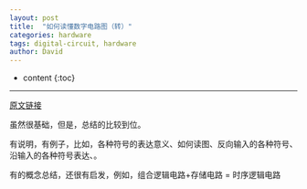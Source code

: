 ```yaml
---
layout: post
title:  "如何读懂数字电路图（转）"
categories: hardware
tags: digital-circuit, hardware
author: David
---
```


* content
{:toc}

---

[原文链接](https://mbb.eet-china.com/forum/topic/111251_1_1.html?utm_source=EETC%20Forum%20Alert) 

虽然很基础，但是，总结的比较到位。

有说明，有例子，比如，各种符号的表达意义、如何读图、反向输入的各种符号、沿输入的各种符号表达、。

有的概念总结，还很有启发，例如，组合逻辑电路+存储电路 = 时序逻辑电路